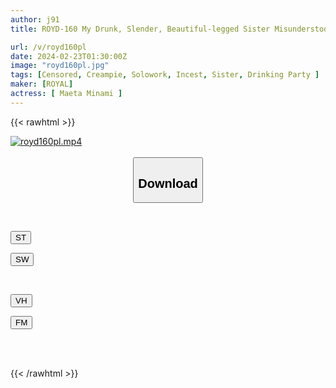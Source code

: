 ```yaml
---
author: j91
title: ROYD-160 My Drunk, Slender, Beautiful-legged Sister Misunderstood Me As The Senior She Admired And Inserted My Dick Into Her, And It Struck Her Hard. Minami Maeda

url: /v/royd160pl
date: 2024-02-23T01:30:00Z
image: "royd160pl.jpg"
tags: [Censored, Creampie, Solowork, Incest, Sister, Drinking Party	]
maker: [ROYAL]
actress: [ Maeta Minami ]
---
```



{{< rawhtml >}}

<div class="video" data-videoid="erqPqb8q2xckBY">
    <a href="javascript:;">
        <img src="/v/royd160pl/royd160pl.jpg" width="WIDTH" height="HEIGHT" alt="royd160pl.mp4" loading="lazy">
    </a>
</div>

<script type="text/javascript" src="https://j91.asia/asset/on-demand-st.js"></script>

<br>
  <link rel="stylesheet" href="https://j91.asia/asset/bs5.css">
  
  <center>
  <button class="btn btn-primary" type="button" data-bs-toggle="collapse" data-bs-target=".multi-collapse" aria-expanded="false" aria-controls="multiCollapseExample1 multiCollapseExample2"><h2>Download</h2></button></center>
</p>
<div class="row">
  <div class="col">
    <div class="collapse multi-collapse" id="multiCollapseExample1">
      <div class="card card-body">
	      	      <br>
<div class="buttons">  
<p><a href="https://streamtape.to/v/erqPqb8q2xckBY" target="_blank"><button class="btn-hover color-3"><i class="fa fa-download"></i> ST</button></a></p>
<p><a href="https://cdnwish.com/ef4cpdlj5m9t" target="_blank"><button class="btn-hover color-2"><i class="fa fa-download"></i> SW</button></a></p></div>
    </div>
  </div>
</div>
  <div class="col">
    <div class="collapse multi-collapse" id="multiCollapseExample2">
      <div class="card card-body">
	      <br>
<div class="buttons">
<p><a href="https://vidhidepro.com/f/nc5uzgcp5krs"><button class="btn-hover color-9"><i class="fa fa-download"></i> VH</button></a></p>
<p><a href="https://filemoon.sx/d/li103cz4dawl"><button class="btn-hover color-8"><i class="fa fa-download"></i> FM</button></a></p></div>
<br><br>
      </div>
    </div>
  </div>
</div>

{{< /rawhtml >}}